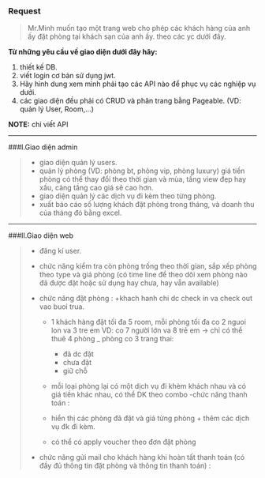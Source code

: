 ### Request
>Mr.Minh muốn tạo một trang web cho phép các khách hàng của
>anh ấy đặt phòng tại khách sạn của anh ấy. theo các yc dưới đây.

**Từ những yêu cầu về giao diện dưới đây hãy:**
1. thiết kế DB.
2. viết login cơ bản sử dụng jwt.
3. Hãy hình dung xem mình phải tạo các API nào để phục vụ các nghiệp vụ dưới.
4. các giao diện đều phải có CRUD và phân trang bằng Pageable. (VD: quản lý User, Room,...)

**NOTE:** chỉ viết API

____________________________________________________________________________________________________________________________________________________________________________________________________________
###I.Giao diện admin

>- giao diện quản lý users.
>- quản lý phòng (VD: phòng bt, phòng vip, phòng luxury) giá tiền phòng có thể thay đổi theo thời gian và mùa,
>  tầng view đẹp hay xấu, càng tầng cao giá sẽ cao hơn.
>- giao diện quản lý các dịch vụ đi kèm theo từng phòng.
>- xuất báo cáo số lượng khách đặt phòng trong tháng, và doanh thu của tháng đó bằng excel.
____________________________________________________________________________________________________________________________________________________________________________________________________________
###II.Giao diện web

>- đăng kí user.
>- chức năng kiểm tra còn phòng trống theo thời gian, sắp xếp phòng theo type và giá phòng
>  (có time line để theo dõi xem phòng nào đã được đặt hoặc sử dụng hay chưa, hay vẫn available)
>- chức năng đặt phòng :
>    +khach hanh chi dc check in va check out vao buoi trua.
>    + 1 khách hàng đặt tối đa 5 room,
>      mỗi phòng tối đa co 2 nguoi lon va 3 tre em
>      VD: co 7 người lớn va 8 trẻ em -> chỉ có thể thuê 4 phòng
>      _ phòng co 3 trang thai:
>      + đã dc đặt
>      + chưa đặt
>      + giữ chỗ
>    + mỗi loại phòng lại có một dịch vụ đi khèm khách nhau và có giá tiền khác nhau, có thể DK theo combo
>-chức năng thanh toán :
>
>    + hiển thị các phòng đã đặt và giá từng phòng + thêm các dịch vụ đk đi kèm.
>    + có thể có apply voucher theo đơn đặt phòng
>
>- chức năng gửi mail cho khách hàng khi hoàn tất thanh toán
>  (có đầy đủ thông tin đặt phòng và thông tin thanh toán) : 
	
